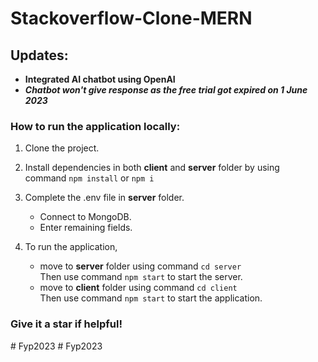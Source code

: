 # Stackoverflow-Clone-MERN

## Updates:
  - **Integrated AI chatbot using OpenAI**
  - ***Chatbot won't give response as the free trial got expired on 1 June 2023***
  


### How to run the application locally: 
 
1. Clone the project.

1. Install dependencies in both **client** and **server** folder by using <br> command `npm install` or `npm i`

1.  Complete the .env file in **server** folder. 
    - Connect to MongoDB.
    - Enter remaining fields.

1.  To run the application, 
    - move to **server** folder using command `cd server` <br> Then use command `npm start` to start the server.
    - move to **client** folder using command `cd client` <br> Then use command `npm start` to start the application.

### Give it a star if helpful!
#   F y p 2 0 2 3  
 #   F y p 2 0 2 3  
 